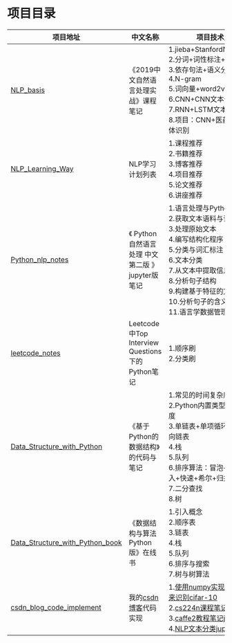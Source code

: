 # 项目目录
 
| 项目地址 | 中文名称 | 项目技术点 |
|---| ----- | -------- |
| [NLP_basis](https://github.com/JackKuo666/NLP_basis) | 《2019中文自然语言处理实战》课程笔记 | 1.jieba+StanfordNLP+hanlp<br>2.分词+词性标注+NER<br>3.依存句法+语义分析<br>4.N-gram<br>5.词向量+word2vec<br>6.CNN+CNN文本分类<br>7.RNN+LSTM文本分类<br>8.项目：CNN+医药保险命名体识别 |
| [NLP_Learning_Way](https://github.com/JackKuo666/NLP_Learning_Way) | NLP学习计划列表 | 1.课程推荐<br>2.书籍推荐<br>3.博客推荐<br>4.项目推荐<br>5.论文推荐<br>6.讲座推荐 |
| [Python_nlp_notes](https://github.com/JackKuo666/Python_nlp_notes) | 《 Python 自然语言处理 中文第二版 》jupyter版笔记 | 1.语言处理与Python基础<br>2.获取文本语料与词汇资源<br>3.处理原始文本<br>4.编写结构化程序<br>5.分类与词汇标注<br>6.文本分类<br>7.从文本中提取信息<br>8.分析句子结构<br>9.构建基于特征的文法<br>10.分析句子的含义<br>11.语言学数据管理 |
| [leetcode_notes](https://github.com/JackKuo666/leetcode_notes) | Leetcode中Top Interview Questions下的Python笔记 | 1.顺序刷<br>2.分类刷 |
| [Data_Structure_with_Python](https://github.com/JackKuo666/Data_Structure_with_Python) | 《基于Python的数据结构》的代码与笔记 | 1.常见的时间复杂度<br>2.Python内置类型时间复杂度<br>3.单链表+单项循环链表+双向链表<br>4.栈<br>5.队列<br>6.排序算法：冒泡+选择+插入+快速+希尔+归并<br>7.二分查找<br>8.树 |
| [Data_Structure_with_Python_book](https://jackkuo666.github.io/Data_Structure_with_Python_book/) | 《数据结构与算法Python版》在线书 | 1.引入概念<br>2.顺序表<br>3.链表<br>4.栈<br>5.队列<br>6.排序与搜索<br>7.树与树算法 |
| [csdn_blog_code_implement](https://github.com/JackKuo666/csdn_blog_code_implement) | 我的[csdn博客](https://blog.csdn.net/weixin_37251044)代码实现 | 1.[使用numpy实现一个CNN来识别cifar-10](https://blog.csdn.net/weixin_37251044/article/details/81290728)<br>2.[cs224n课程笔记](https://blog.csdn.net/weixin_37251044/article/details/83473874)<br>3.[caffe2教程笔记jupyter版](https://github.com/JackKuo666/csdn_blog_code_implement/tree/master/caffe2)<br>4.[NLP文本分类jupyter版](https://github.com/JackKuo666/csdn_blog_code_implement/tree/master/text_classfier) |

